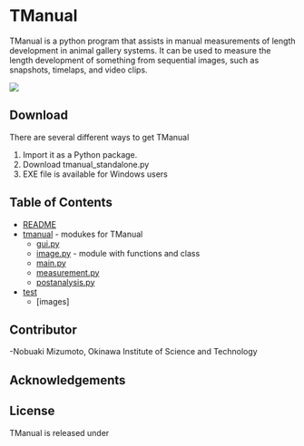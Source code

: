 # TManual

TManual is a python program that assists in manual measurements of length development in animal gallery systems. It can be used to measure the length development of something from sequential images, such as snapshots, timelaps, and video clips.

![](image/development_eg.png)

## Download
There are several different ways to get TManual
1. Import it as a Python package.
2. Download tmanual_standalone.py
3. EXE file is available for Windows users

## Table of Contents
* [README](./README.md)
* [tmanual](./tmanual) - modukes for TManual
  * [gui.py](./tmanual/gui.py)
  * [image.py](./tmanual/image.py) - module with functions and class
  * [main.py](./tmanual/main.py)
  * [measurement.py](./tmanual/measurement.py)
  * [postanalysis.py](./tmanual/postanalysis.py)
* [test](./test) 
  * [images]

## Contributor
-Nobuaki Mizumoto, Okinawa Institute of Science and Technology

## Acknowledgements

## License
TManual is released under

